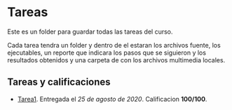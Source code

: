 # Tareas

Este es un folder para guardar todas las tareas del curso. 

Cada tarea tendra un folder y dentro de el estaran los archivos fuente, los ejecutables, un reporte que indicara los pasos que se siguieron y los resultados obtenidos y una carpeta de con los archivos multimedia locales. 

## Tareas y calificaciones

- [Tarea1](T1/T1-BRC-Reporte.md). Entregada el _25 de agosto de 2020_. Calificacion __100/100__.

